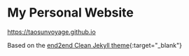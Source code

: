 # My Personal Website

<https://taosunvoyage.github.io>

Based on the [end2end Clean Jekyll theme](https://github.com/nandomoreirame/end2end){:target="_blank"}
